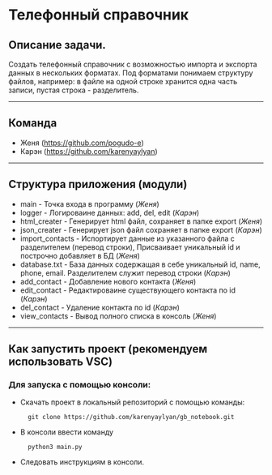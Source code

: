 # Телефонный справочник

## Описание задачи.
Создать телефонный справочник с возможностью импорта и экспорта данных в нескольких форматах.
Под форматами понимаем структуру файлов, например: в файле на одной строке хранится одна часть записи, пустая строка - разделитель.

---
## Команда

- Женя (https://github.com/pogudo-e)
- Карэн (https://github.com/karenyaylyan)

---
## Структура приложения (модули)

- main - Точка входа в программу (*Женя*)
- logger - Логироваине данных: add, del, edit (*Карэн*)
- html_creater - Генерирует html файл, сохраняет в папке export (*Женя*)
- json_creater - Генерирует json файл сохраняет в папке export (*Карэн*)
- import_contacts - Испортирует данные из указанного файла с разделителем (перевод строки), Присваивает уникальный id и построчно добавляет в БД (*Женя*)
- database.txt - База данных содержащая в себе уникальный  id, name, phone, email. Разделителем служит перевод строки (*Карэн*)
- add_contact - Добавление нового контакта (*Женя*)
- edit_contact - Редактироваине существующего контакта по id (*Карэн*)
- del_contact - Удаление контакта по id (*Карэн*)
- view_contacts - Вывод полного списка в консоль (*Женя*)

---
## Как запустить проект (рекомендуем использовать VSC)

### Для запуска с помощью консоли:
- Скачать проект в локальный репозиторий с помощью команды:

        git clone https://github.com/karenyaylyan/gb_notebook.git

- В консоли ввести команду 
        
        python3 main.py

- Следовать инструкциям в консоли.
